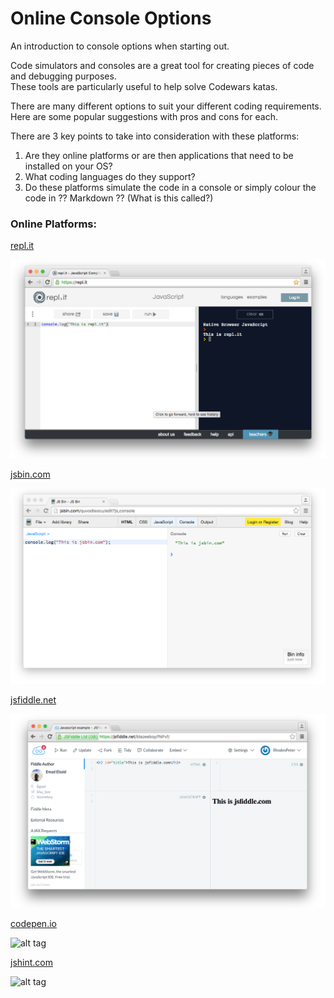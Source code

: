# Online Console Options

An introduction to console options when starting out.

Code simulators and consoles are a great tool for creating pieces of code and debugging purposes. 
<br>These tools are particularly useful to help solve Codewars katas.

There are many different options to suit your different coding requirements. Here are some popular suggestions with pros and cons for each. 

There are 3 key points to take into consideration with these platforms:

  1. Are they online platforms or are then applications that need to be installed on your OS?
  2. What coding languages do they support?
  3. Do these platforms simulate the code in a console or simply colour the code in ?? Markdown ?? (What is this called?)

### Online Platforms:

[repl.it](https://repl.it/)

![alt tag](https://raw.githubusercontent.com/RhodesPeter/Console-Options/Screenshots/Repl.it.png)

[jsbin.com](https://jsbin.com)

![alt tag](https://github.com/RhodesPeter/Console-Options/blob/Screenshots/jsbin.com.png)

[jsfiddle.net](https://jsfiddle.net/)

![alt tag](https://github.com/RhodesPeter/Console-Options/blob/Screenshots/jsfiddle.png)

[codepen.io](http://codepen.io/nullobject/pen/rAbio)

![alt tag](https://github.com/RhodesPeter/Online-Console-Options/blob/Screenshots/codepen.io.png)

[jshint.com](http://jshint.com)

![alt tag](https://github.com/RhodesPeter/Online-Console-Options/blob/Screenshots/jshint.com.png)
